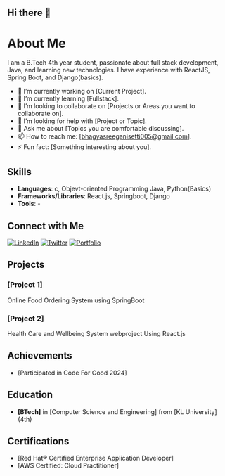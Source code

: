 ## Hi there 👋

# About Me
I am a B.Tech 4th year student, passionate about full stack development, Java, and learning new technologies. I have experience with ReactJS, Spring Boot, and Django(basics).

- 🔭 I’m currently working on [Current Project].
- 🌱 I’m currently learning [Fullstack].
- 👯 I’m looking to collaborate on [Projects or Areas you want to collaborate on].
- 🤔 I’m looking for help with [Project or Topic].
- 💬 Ask me about [Topics you are comfortable discussing].
- 📫 How to reach me: [bhagyasreeganisetti005@gmail.com].
- ⚡ Fun fact: [Something interesting about you].

## Skills
- **Languages**: c, Objevt-oriented Programming Java, Python(Basics)
- **Frameworks/Libraries**: React.js, Springboot, Django
- **Tools**: -



## Connect with Me
[![LinkedIn](https://img.shields.io/badge/LinkedIn-0077B5?style=for-the-badge&logo=linkedin&logoColor=white)]([https://linkedin.com/in/yourprofile](https://www.linkedin.com/in/bhagya-sree-ganisetti-61b289246))
[![Twitter](https://img.shields.io/badge/Twitter-1DA1F2?style=for-the-badge&logo=twitter&logoColor=white)](https://twitter.com/yourprofile)
[![Portfolio](https://img.shields.io/badge/Portfolio-000000?style=for-the-badge&logo=github&logoColor=white)](https://yourportfolio.com)

## Projects
### [Project 1]
Online Food Ordering System using SpringBoot

### [Project 2]
Health Care and Wellbeing System webproject Using React.js


## Achievements
- [Participated in Code For Good 2024]

## Education
- **[BTech]** in [Computer Science and Engineering] from [KL University] (4th)

## Certifications
- [Red Hat® Certified Enterprise Application Developer]
- [AWS Certified: Cloud Practitioner]

